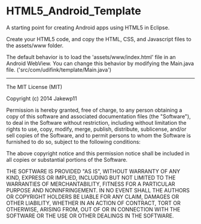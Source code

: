 HTML5_Android_Template
======================

A starting point for creating Android apps using HTML5 in Eclipse.

Create your HTML5 code, and copy the HTML, CSS, and Javascript files to the assets/www folder.

The default behavior is to load the 'assets/www/index.html' file in an Android WebView.  You can change this behavior
by modifying the Main.java file. ('src/com/udifink/template/Main.java')


*****************************************************************************
The MIT License (MIT)

Copyright (c) 2014 Jakewp11

Permission is hereby granted, free of charge, to any person obtaining a copy
of this software and associated documentation files (the "Software"), to deal
in the Software without restriction, including without limitation the rights
to use, copy, modify, merge, publish, distribute, sublicense, and/or sell
copies of the Software, and to permit persons to whom the Software is
furnished to do so, subject to the following conditions:

The above copyright notice and this permission notice shall be included in
all copies or substantial portions of the Software.

THE SOFTWARE IS PROVIDED "AS IS", WITHOUT WARRANTY OF ANY KIND, EXPRESS OR
IMPLIED, INCLUDING BUT NOT LIMITED TO THE WARRANTIES OF MERCHANTABILITY,
FITNESS FOR A PARTICULAR PURPOSE AND NONINFRINGEMENT. IN NO EVENT SHALL THE
AUTHORS OR COPYRIGHT HOLDERS BE LIABLE FOR ANY CLAIM, DAMAGES OR OTHER
LIABILITY, WHETHER IN AN ACTION OF CONTRACT, TORT OR OTHERWISE, ARISING FROM,
OUT OF OR IN CONNECTION WITH THE SOFTWARE OR THE USE OR OTHER DEALINGS IN
THE SOFTWARE.
